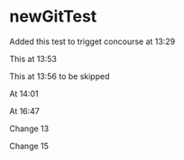 # newGitTest

Added this test to trigget concourse at 13:29

This at 13:53

This at 13:56 to be skipped

At 14:01

At 16:47

Change 13

Change 15
